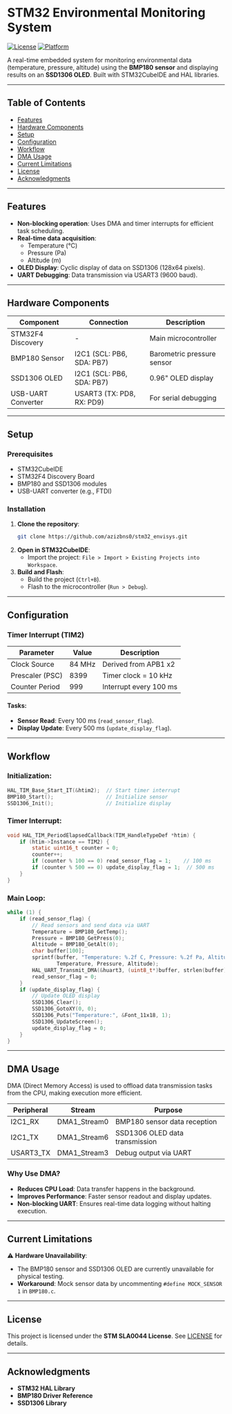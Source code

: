 # STM32 Environmental Monitoring System

[![License](https://img.shields.io/badge/License-SLA0044-blue.svg)](https://www.st.com/SLA0044)
[![Platform](https://img.shields.io/badge/Platform-STM32F4-blue)](https://www.st.com/en/microcontrollers-microprocessors/stm32f4-series.html)

A real-time embedded system for monitoring environmental data (temperature, pressure, altitude) using the **BMP180 sensor** and displaying results on an **SSD1306 OLED**. Built with STM32CubeIDE and HAL libraries.

---

## Table of Contents
- [Features](#features)
- [Hardware Components](#hardware-components)
- [Setup](#setup)
- [Configuration](#configuration)
- [Workflow](#workflow)
- [DMA Usage](#dma-usage)
- [Current Limitations](#current-limitations)
- [License](#license)
- [Acknowledgments](#acknowledgments)

---

## Features
- **Non-blocking operation**: Uses DMA and timer interrupts for efficient task scheduling.
- **Real-time data acquisition**: 
  - Temperature (°C)
  - Pressure (Pa)
  - Altitude (m)
- **OLED Display**: Cyclic display of data on SSD1306 (128x64 pixels).
- **UART Debugging**: Data transmission via USART3 (9600 baud).

---

## Hardware Components
| Component             | Connection                   | Description                     |
|-----------------------|------------------------------|---------------------------------|
| STM32F4 Discovery     | -                            | Main microcontroller           |
| BMP180 Sensor         | I2C1 (SCL: PB6, SDA: PB7)    | Barometric pressure sensor     |
| SSD1306 OLED          | I2C1 (SCL: PB6, SDA: PB7)    | 0.96" OLED display             |
| USB-UART Converter    | USART3 (TX: PD8, RX: PD9)    | For serial debugging           |

---

## Setup

### Prerequisites
- STM32CubeIDE
- STM32F4 Discovery Board
- BMP180 and SSD1306 modules
- USB-UART converter (e.g., FTDI)

### Installation
1. **Clone the repository**:
   ```bash
   git clone https://github.com/azizbns0/stm32_envisys.git
   ```
2. **Open in STM32CubeIDE**:
   - Import the project: `File > Import > Existing Projects into Workspace`.
3. **Build and Flash**:
   - Build the project (`Ctrl+B`).
   - Flash to the microcontroller (`Run > Debug`).

---

## Configuration

### Timer Interrupt (TIM2)
| Parameter         | Value   | Description                  |
|------------------|--------|------------------------------|
| Clock Source     | 84 MHz | Derived from APB1 x2         |
| Prescaler (PSC)  | 8399   | Timer clock = 10 kHz         |
| Counter Period   | 999    | Interrupt every 100 ms       |

#### Tasks:
- **Sensor Read**: Every 100 ms (`read_sensor_flag`).
- **Display Update**: Every 500 ms (`update_display_flag`).

---

## Workflow

### Initialization:
```c
HAL_TIM_Base_Start_IT(&htim2);  // Start timer interrupt
BMP180_Start();                 // Initialize sensor
SSD1306_Init();                 // Initialize display
```

### Timer Interrupt:
```c
void HAL_TIM_PeriodElapsedCallback(TIM_HandleTypeDef *htim) {
    if (htim->Instance == TIM2) {
        static uint16_t counter = 0;
        counter++;
        if (counter % 100 == 0) read_sensor_flag = 1;    // 100 ms
        if (counter % 500 == 0) update_display_flag = 1;  // 500 ms
    }
}
```

### Main Loop:
```c
while (1) {
    if (read_sensor_flag) {
        // Read sensors and send data via UART
        Temperature = BMP180_GetTemp();
        Pressure = BMP180_GetPress(0);
        Altitude = BMP180_GetAlt(0);
        char buffer[100];
        sprintf(buffer, "Temperature: %.2f C, Pressure: %.2f Pa, Altitude: %.2f m\n\r", 
                Temperature, Pressure, Altitude);
        HAL_UART_Transmit_DMA(&huart3, (uint8_t*)buffer, strlen(buffer));
        read_sensor_flag = 0;
    }
    if (update_display_flag) {
        // Update OLED display
        SSD1306_Clear();
        SSD1306_GotoXY(0, 0);
        SSD1306_Puts("Temperature:", &Font_11x18, 1);
        SSD1306_UpdateScreen();
        update_display_flag = 0;
    }
}
```

---

## DMA Usage
DMA (Direct Memory Access) is used to offload data transmission tasks from the CPU, making execution more efficient.

| Peripheral | Stream         | Purpose                       |
|-----------|--------------|------------------------------|
| I2C1_RX   | DMA1_Stream0 | BMP180 sensor data reception |
| I2C1_TX   | DMA1_Stream6 | SSD1306 OLED data transmission |
| USART3_TX | DMA1_Stream3 | Debug output via UART        |

### Why Use DMA?
- **Reduces CPU Load**: Data transfer happens in the background.
- **Improves Performance**: Faster sensor readout and display updates.
- **Non-blocking UART**: Ensures real-time data logging without halting execution.

---

## Current Limitations
⚠️ **Hardware Unavailability**:
- The BMP180 sensor and SSD1306 OLED are currently unavailable for physical testing.
- **Workaround**: Mock sensor data by uncommenting `#define MOCK_SENSOR 1` in `BMP180.c`.

---

## License
This project is licensed under the **STM SLA0044 License**. See [LICENSE](https://www.st.com/SLA0044) for details.

---

## Acknowledgments
- **STM32 HAL Library**
- **BMP180 Driver Reference**
- **SSD1306 Library**


